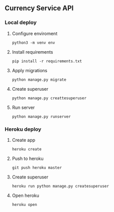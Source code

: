 ## Currency Service API

### Local deploy
1. Configure enviroment
    ```
    python3 -m venv env
    ```
2. Install requirements
    ```
    pip install -r requirements.txt 
    ``` 
3. Apply migrations
    ```
    python manage.py migrate
    ```
4. Create superuser
    ```
    python manage.py creattesuperuser
    ```
5. Run server
    ```
    python manage.py runserver
    ```
    
### Heroku deploy
1. Create app
    ```
    heroku create
    ```
2. Push to heroku
    ```
    git push heroku master
    ```
3. Create superuser
    ```
    heroku run python manage.py createsuperuser
    ```
4. Open heroku
    ```
    heroku open
    ```